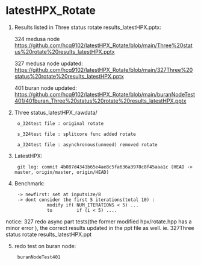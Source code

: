 # latestHPX_Rotate

1. Results listed in Three status rotate results_latestHPX.pptx: 

   324 medusa node https://github.com/hcq9102/latestHPX_Rotate/blob/main/Three%20status%20rotate%20results_latestHPX.pptx

   327 medusa node updated: https://github.com/hcq9102/latestHPX_Rotate/blob/main/327Three%20status%20rotate%20results_latestHPX.pptx

   401 buran node updated: https://github.com/hcq9102/latestHPX_Rotate/blob/main/buranNodeTest401/401buran_Three%20status%20rotate%20results_latestHPX.pptx


2. Three status_latestHPX_rawdata/

        o_324test file : original rotate
    
        s_324test file : splitcore func added rotate

        a_324test file : asynchronous(unneed) removed rotate 
        
        
3. LatestHPX:

        git log: commit 4b087d4341b65e4ae8c5fa636a3978c8f45aaa1c (HEAD -> master, origin/master, origin/HEAD)
        
4. Benchmark:        

        -> newfirst: set at inputsize/8
        -> dont consider the first 5 iterations(total 10) : 
                   modify if( NUM_ITERATIONS < 5) ... 
                   to         if (i < 5) ....
        

notice: 327 redo async part tests(the former modified hpx/rotate.hpp has a minor error ), the correct results updated in the ppt file as well. 
        ie. 327Three status rotate results_latestHPX.ppt

5. redo test on buran node:

        buranNodeTest401
